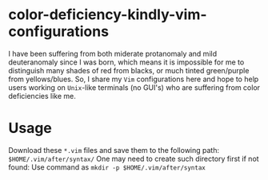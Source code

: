 # color-deficiency-kindly-vim-configurations
I have been suffering from both miderate protanomaly and mild deuteranomaly since I was born, which means it is impossible for me to distinguish many shades of red from blacks, or much tinted green/purple from yellows/blues. So, I share my `Vim` configurations here and hope to help users working on `Unix`-like terminals (no GUI's) who are suffering from color deficiencies like me.
# Usage
Download these `*.vim` files and save them to the following path: `$HOME/.vim/after/syntax/`
One may need to create such directory first if not found: Use command as `mkdir -p $HOME/.vim/after/syntax`
